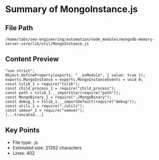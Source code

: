 # Summary of MongoInstance.js
  
## File Path
`/home/tabs/seo-engineering/automation/node_modules/mongodb-memory-server-core/lib/util/MongoInstance.js`

## Content Preview
```
"use strict";
Object.defineProperty(exports, "__esModule", { value: true });
exports.MongoInstance = exports.MongoInstanceEvents = void 0;
const tslib_1 = require("tslib");
const child_process_1 = require("child_process");
const path = tslib_1.__importStar(require("path"));
const MongoBinary_1 = require("./MongoBinary");
const debug_1 = tslib_1.__importDefault(require("debug"));
const utils_1 = require("./utils");
const semver_1 = require("semver");
[...truncated...]
```

## Key Points
- File type: .js
- Estimated size: 21262 characters
- Lines: 402
